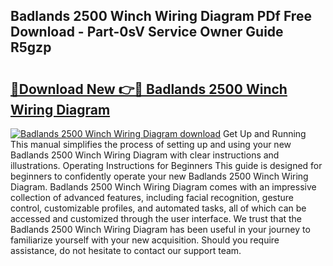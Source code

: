 ## Badlands 2500 Winch Wiring Diagram PDf Free Download - Part-0sV Service Owner Guide R5gzp

# <h2><a href="http://dfhq38x.blite.top/?on=Badlands+2500+Winch+Wiring+Diagram">🔗Download New 👉🔴 Badlands 2500 Winch Wiring Diagram</a></h2>

[![Badlands 2500 Winch Wiring Diagram download](https://i.imgur.com/lujVjoI.png)](http://dfhq38x.blite.top/?on=Badlands+2500+Winch+Wiring+Diagram)
Get Up and Running This manual simplifies the process of setting up and using your new Badlands 2500 Winch Wiring Diagram with clear instructions and illustrations. Operating Instructions for Beginners This guide is designed for beginners to confidently operate your new Badlands 2500 Winch Wiring Diagram. Badlands 2500 Winch Wiring Diagram comes with an impressive collection of advanced features, including facial recognition, gesture control, customizable profiles, and automated tasks, all of which can be accessed and customized through the user interface. We trust that the Badlands 2500 Winch Wiring Diagram has been useful in your journey to familiarize yourself with your new acquisition. Should you require assistance, do not hesitate to contact our support team.
